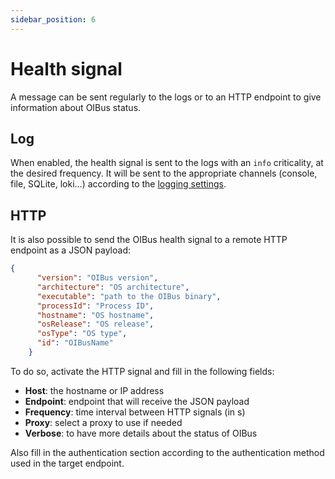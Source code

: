 ```yaml
---
sidebar_position: 6
---
```


# Health signal
A message can be sent regularly to the logs or to an HTTP endpoint to give information about OIBus status.

## Log
When enabled, the health signal is sent to the logs with an `info` criticality, at the desired frequency. It will be 
sent to the appropriate channels (console, file, SQLite, loki...) according to the
[logging settings](../engine/logging-parameters.md).

## HTTP
It is also possible to send the OIBus health signal to a remote HTTP endpoint as a JSON payload:

````json
{
      "version": "OIBus version",
      "architecture": "OS architecture",
      "executable": "path to the OIBus binary",
      "processId": "Process ID",
      "hostname": "OS hostname",
      "osRelease": "OS release",
      "osType": "OS type",
      "id": "OIBusName"
    }
````

To do so, activate the HTTP signal and fill in the following fields:
- **Host**: the hostname or IP address
- **Endpoint**: endpoint that will receive the JSON payload
- **Frequency**: time interval between HTTP signals (in s)
- **Proxy**: select a proxy to use if needed
- **Verbose**: to have more details about the status of OIBus

Also fill in the authentication section according to the authentication method used in the target endpoint.
